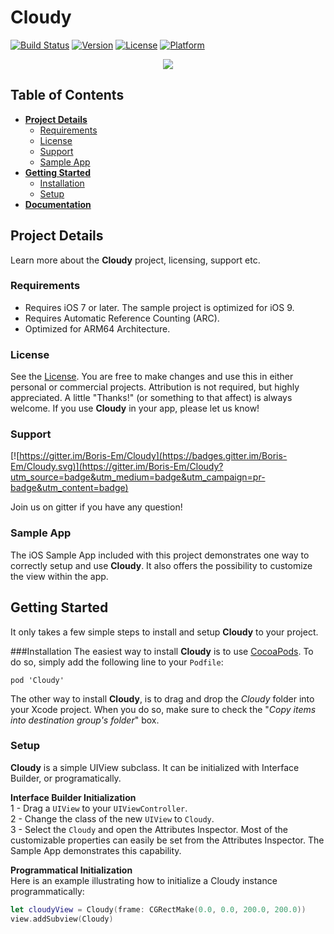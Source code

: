 # Cloudy

[![Build Status](https://travis-ci.org/Boris-Em/Cloudy.svg?branch=master)](https://travis-ci.org/Boris-Em/Cloudy)
[![Version](https://img.shields.io/cocoapods/v/Cloudy.svg?style=flat)](http://cocoadocs.org/docsets/Cloudy)
[![License](https://img.shields.io/cocoapods/l/Cloudy.svg?style=flat)](http://cocoadocs.org/docsets/Cloudy)
[![Platform](https://img.shields.io/cocoapods/p/Cloudy.svg?style=flat)](http://cocoadocs.org/docsets/Cloudy)

<p align="center"><img src="https://s31.postimg.org/a0lsa8b2z/Banner.jpg"/></p>	

## Table of Contents

* [**Project Details**](#project-details)  
  * [Requirements](#requirements)
  * [License](#license)
  * [Support](#support)
  * [Sample App](#sample-app)
* [**Getting Started**](#getting-started)
  * [Installation](#installation)
  * [Setup](#setup)
* [**Documentation**](#documentation)

## Project Details

Learn more about the **Cloudy** project, licensing, support etc.

### Requirements
 - Requires iOS 7 or later. The sample project is optimized for iOS 9.
 - Requires Automatic Reference Counting (ARC).
 - Optimized for ARM64 Architecture.

### License
See the [License](https://github.com/Boris-Em/Cloudy/blob/master/LICENSE). You are free to make changes and use this in either personal or commercial projects. Attribution is not required, but highly appreciated. A little "Thanks!" (or something to that affect) is always welcome. If you use **Cloudy** in your app, please let us know!

### Support
[![https://gitter.im/Boris-Em/Cloudy](https://badges.gitter.im/Boris-Em/Cloudy.svg)](https://gitter.im/Boris-Em/Cloudy?utm_source=badge&utm_medium=badge&utm_campaign=pr-badge&utm_content=badge)  

Join us on gitter if you have any question!

### Sample App
The iOS Sample App included with this project demonstrates one way to correctly setup and use **Cloudy**. It also offers the possibility to customize the view within the app.

## Getting Started

It only takes a few simple steps to install and setup **Cloudy** to your project.

###Installation
The easiest way to install **Cloudy** is to use <a href="http://cocoapods.org/" target="_blank">CocoaPods</a>. To do so, simply add the following line to your `Podfile`:
	<pre><code>pod 'Cloudy'</code></pre>
	
The other way to install **Cloudy**, is to drag and drop the *Cloudy* folder into your Xcode project. When you do so, make sure to check the "*Copy items into destination group's folder*" box.

### Setup
**Cloudy** is a simple UIView subclass. It can be initialized with Interface Builder, or programatically.
 
 **Interface Builder Initialization**  
 1 - Drag a `UIView` to your `UIViewController`.  
 2 - Change the class of the new `UIView` to `Cloudy`.  
 3 - Select the `Cloudy` and open the Attributes Inspector. Most of the customizable properties can easily be set from the Attributes Inspector. The Sample App demonstrates this capability.
 
 **Programmatical Initialization**  
 Here is an example illustrating how to initialize a Cloudy instance programmatically:

 ```swift
 let cloudyView = Cloudy(frame: CGRectMake(0.0, 0.0, 200.0, 200.0))
 view.addSubview(Cloudy)
 ```
